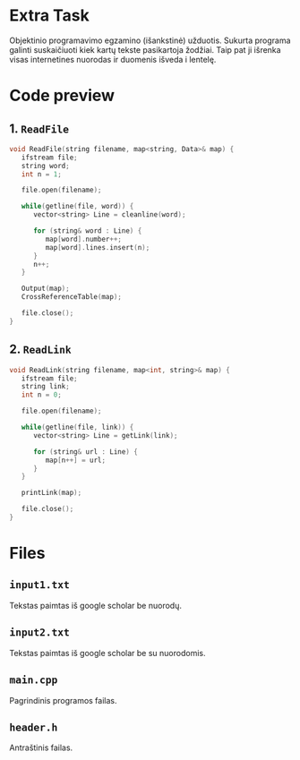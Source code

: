 # Extra Task
Objektinio programavimo egzamino (išankstinė) užduotis. Sukurta programa galinti suskaičiuoti kiek kartų tekste pasikartoja žodžiai. Taip pat ji išrenka visas internetines nuorodas ir duomenis išveda i lentelę.

# Code preview
## 1. `ReadFile`
```cpp
void ReadFile(string filename, map<string, Data>& map) {
   ifstream file;
   string word;
   int n = 1;

   file.open(filename);

   while(getline(file, word)) {
      vector<string> Line = cleanline(word);

      for (string& word : Line) {
         map[word].number++;
         map[word].lines.insert(n);
      }
      n++;
   }

   Output(map);
   CrossReferenceTable(map);

   file.close();
}
```
## 2. `ReadLink`
```cpp
void ReadLink(string filename, map<int, string>& map) {
   ifstream file;
   string link;
   int n = 0;

   file.open(filename);

   while(getline(file, link)) {
      vector<string> Line = getLink(link);

      for (string& url : Line) {
         map[n++] = url;
      }
   }

   printLink(map);

   file.close();
}
```
# Files

## `input1.txt`
Tekstas paimtas iš google scholar be nuorodų.
## `input2.txt`
Tekstas paimtas iš google scholar be su nuorodomis.
## `main.cpp`
Pagrindinis programos failas.
## `header.h`
Antraštinis failas.
